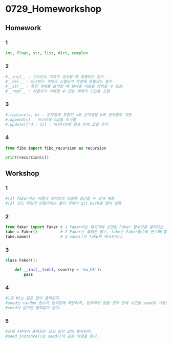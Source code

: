 # 0729_Homeworkshop

## Homework

### 1

``` python
int, float, str, list, dict, complex
```



### 2

``` python
#__init__ : 인스턴스 객체가 생성될 때 호출되는 함수
#__del__ : 인스턴스 객체가 소멸되기 직전에 호출되는 함수
#__str__ : 특정 개체를 출력할 때 보여줄 내용을 정의할 수 있음
#__repr__ : 사용자가 이해할 수 있는 객체의 모습을 표현
```



### 3

``` python
#.replace(a, b) : 문자열에 포함된 a의 문자열을 b의 문자열로 치환
#.append(c) : 리스트에 c값을 추가함
#.update({'d': 1}) : 딕셔너리에 괄호 안의 값을 추가
```



### 4

``` python
from fibo import fibo_recursion as recursion

print(recursion(6))
```



## Workshop

### 1

``` python
#(1) faker라는 이름의 깃허브의 파일에 접근할 수 있게 해줌
#(2) 코드 파일이 만들어지는 폴더 안에서 git bash를 열어 실행
```



### 2

``` python
from faker import Faker # 1 faker라는 패키지에 선언된 Faker 함수만을 불러오는 코드이다.
fake = Faker()          # 2 Faker는 불러온 함수, fake는 Faker함수의 변수화(별명)
fake.name()             # 3 name()은 fake의 메서드이다.
```



### 3

``` python
class Faker():

    def __init__(self, country = 'en_US'):
        pass
```

### 4

``` python
#1과 #2는 같은 값이 출력된다.
#seed는 random 함수의 입력값에 해당하며, 입력하지 않을 경우 현재 시간을 seed로 사용한다.
#seed가 같으면 출력값이 같다.
```

### 5

``` python
#문제 4번에서 출력되는 값과 같은 값이 출력되며,
#seed_instance()는 seed()와 같은 역할을 한다.
```



